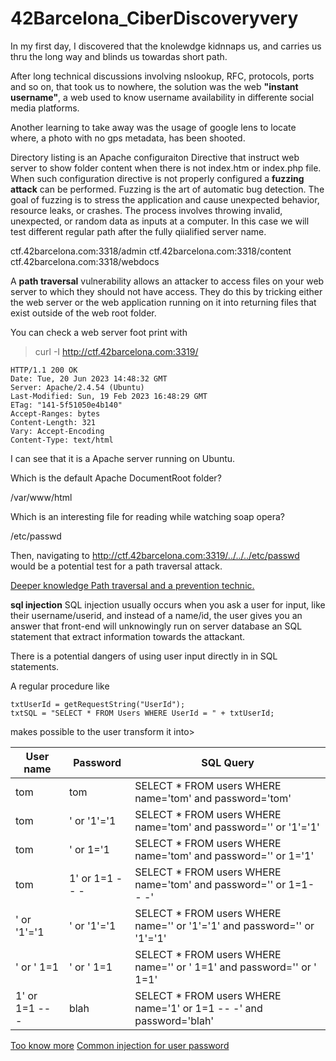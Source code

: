 # 42Barcelona_CiberDiscoveryvery

In my first day, I discovered that the knolewdge kidnnaps us, and carries us thru the long way and blinds us towardas short path.

After long technical discussions involving nslookup, RFC, protocols, ports and so on, that took us to nowhere, the solution was the web **"instant username"**, a web used to know username availability in differente social media platforms.

Another learning to take away was the usage of google lens to locate where, a photo with no gps metadata, has been shooted.


Directory listing is an Apache configuraiton Directive that instruct web server to show folder content when there is not index.htm or index.php file. When such configuration directive is not properly configured a **fuzzing attack** can be performed. Fuzzing is the art of automatic bug detection. The goal of fuzzing is to stress the application and cause unexpected behavior, resource leaks, or crashes. The process involves throwing invalid, unexpected, or random data as inputs at a computer. In this case we will test different regular path after the fully qiialified server name.

ctf.42barcelona.com:3318/admin
ctf.42barcelona.com:3318/content
ctf.42barcelona.com:3318/webdocs

A **path traversal** vulnerability allows an attacker to access files on your web server to which they should not have access. They do this by tricking either the web server or the web application running on it into returning files that exist outside of the web root folder.

You can check a web server foot print with

> curl -I http://ctf.42barcelona.com:3319/

```
HTTP/1.1 200 OK
Date: Tue, 20 Jun 2023 14:48:32 GMT
Server: Apache/2.4.54 (Ubuntu)
Last-Modified: Sun, 19 Feb 2023 16:48:29 GMT
ETag: "141-5f51050e4b140"
Accept-Ranges: bytes
Content-Length: 321
Vary: Accept-Encoding
Content-Type: text/html
```
I can see that it is a Apache server running on Ubuntu.

Which is the default Apache DocumentRoot folder?

/var/www/html

Which is an interesting file for reading while watching soap opera?

/etc/passwd

Then, navigating to http://ctf.42barcelona.com:3319/../../../etc/passwd would be a potential test for a path traversal attack.


  [Deeper knowledge Path traversal and a prevention technic.](https://portswigger.net/web-security/file-path-traversal)

  
**sql injection** 
SQL injection usually occurs when you ask a user for input, like their username/userid, and instead of a name/id, the user gives you an answer that front-end will unknowingly run on server database an SQL statement that extract information towards the attackant.

There is a potential dangers of using user input directly in in SQL statements.

A regular procedure like

```
txtUserId = getRequestString("UserId");
txtSQL = "SELECT * FROM Users WHERE UserId = " + txtUserId;
```

makes possible to the user transform it into>


|User name	|Password	|SQL Query                                                                  |
|-----------|---------|-------------------------------------------------------------------------- |
|tom	|tom	|SELECT * FROM users WHERE name='tom' and password='tom'|
|tom	|' or '1'='1	|SELECT * FROM users WHERE name='tom' and password='' or '1'='1'|
|tom	|' or 1='1	|SELECT * FROM users WHERE name='tom' and password='' or 1='1'|
|tom	|1' or 1=1 -- -	|SELECT * FROM users WHERE name='tom' and password='' or 1=1-- -'|
|' or '1'='1	|' or '1'='1	|SELECT * FROM users WHERE name='' or '1'='1' and password='' or '1'='1'|
|' or ' 1=1	|' or ' 1=1	|SELECT * FROM users WHERE name='' or ' 1=1' and password='' or ' 1=1'|
|1' or 1=1 -- -	|blah	|SELECT * FROM users WHERE name='1' or 1=1 -- -' and password='blah'|


[Too know more](https://portswigger.net/web-security/sql-injection)
[Common injection for user password](https://sechow.com/bricks/docs/login-1.html)
